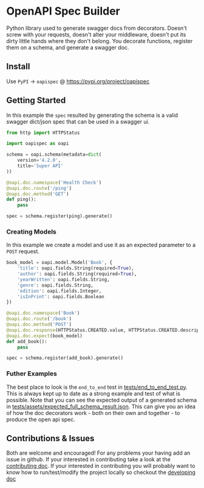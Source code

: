 # OpenAPI Spec Builder
Python library used to generate swagger docs from decorators. Doesn't screw with your requests, doesn't alter your middleware, doesn't put its dirty little hands where they don't belong. You decorate functions, register them on a schema, and generate a swagger doc.

## Install
Use `PyPI` -> `oapispec` @ https://pypi.org/project/oapispec

## Getting Started

In this example the `spec` resulted by generating the schema is a valid swagger dict/json spec that can be used in a swagger ui.
```py
from http import HTTPStatus

import oapispec as oapi

schema = oapi.schema(metadata=dict(
    version='4.2.0',
    title='Super API'
))

@oapi.doc.namespace('Health Check')
@oapi.doc.route('/ping')
@oapi.doc.method('GET')
def ping():
    pass

spec = schema.register(ping).generate()
```

### Creating Models
In this example we create a model and use it as an expected parameter to a `POST` request.
```py
book_model = oapi.model.Model('Book', {
    'title': oapi.fields.String(required=True),
    'author': oapi.fields.String(required=True),
    'yearWritten': oapi.fields.String,
    'genre': oapi.fields.String,
    'edition': oapi.fields.Integer,
    'isInPrint': oapi.fields.Boolean
})

@oapi.doc.namespace('Book')
@oapi.doc.route('/book')
@oapi.doc.method('POST')
@oapi.doc.response(HTTPStatus.CREATED.value, HTTPStatus.CREATED.description, book_model)
@oapi.doc.expect(book_model)
def add_book():
    pass

spec = schema.register(add_book).generate()
```

### Futher Examples
The best place to look is the `end_to_end` test in [tests/end_to_end_test.py](https://github.com/rayepps/oapispec/blob/develop/tests/end_to_end_test.py). This is always kept up to date as a strong example and test of what is possible. Note that you can see the expected output of a generated schema in [tests/assets/expected_full_schema_result.json](https://github.com/rayepps/oapispec/blob/develop/tests/assets/expected_full_schema_result.json). This can give you an idea of how the doc decorators work - both on their own and together - to produce the open api spec.

## Contributions & Issues
Both are welcome and encouraged! For any problems your having add an issue in github. If your interested in contributing take a look at the [contributing doc](https://github.com/rayepps/oapispec/blob/develop/docs/CONTRIBUTING.md). If your interested in contributing you will probably want to know how to run/test/modify the project locally so checkout the [developing doc](https://github.com/rayepps/oapispec/blob/develop/docs/DEVELOPING.md)
